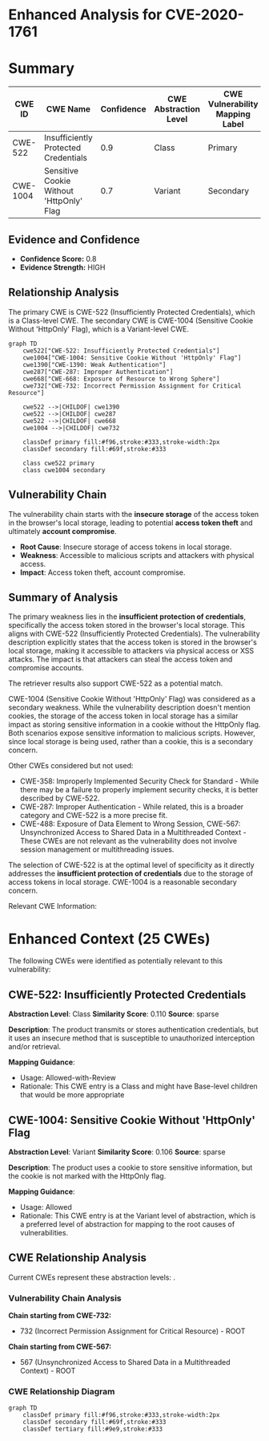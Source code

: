 # Enhanced Analysis for CVE-2020-1761

# Summary
| CWE ID | CWE Name | Confidence | CWE Abstraction Level | CWE Vulnerability Mapping Label | CWE-Vulnerability Mapping Notes |
|---|---|---|---|---|---|
| CWE-522 | Insufficiently Protected Credentials | 0.9 | Class | Primary | Allowed-with-Review |
| CWE-1004 | Sensitive Cookie Without 'HttpOnly' Flag | 0.7 | Variant | Secondary | Allowed |

## Evidence and Confidence

*   **Confidence Score:** 0.8
*   **Evidence Strength:** HIGH

## Relationship Analysis
The primary CWE is CWE-522 (Insufficiently Protected Credentials), which is a Class-level CWE. The secondary CWE is CWE-1004 (Sensitive Cookie Without 'HttpOnly' Flag), which is a Variant-level CWE.

```mermaid
graph TD
    cwe522["CWE-522: Insufficiently Protected Credentials"]
    cwe1004["CWE-1004: Sensitive Cookie Without 'HttpOnly' Flag"]
    cwe1390["CWE-1390: Weak Authentication"]
    cwe287["CWE-287: Improper Authentication"]
    cwe668["CWE-668: Exposure of Resource to Wrong Sphere"]
    cwe732["CWE-732: Incorrect Permission Assignment for Critical Resource"]
    
    cwe522 -->|CHILDOF| cwe1390
    cwe522 -->|CHILDOF| cwe287
    cwe522 -->|CHILDOF| cwe668
    cwe1004 -->|CHILDOF| cwe732
    
    classDef primary fill:#f96,stroke:#333,stroke-width:2px
    classDef secondary fill:#69f,stroke:#333
    
    class cwe522 primary
    class cwe1004 secondary
```

## Vulnerability Chain
The vulnerability chain starts with the **insecure storage** of the access token in the browser's local storage, leading to potential **access token theft** and ultimately **account compromise**.
  - **Root Cause**: Insecure storage of access tokens in local storage.
  - **Weakness**: Accessible to malicious scripts and attackers with physical access.
  - **Impact**: Access token theft, account compromise.

## Summary of Analysis
The primary weakness lies in the **insufficient protection of credentials**, specifically the access token stored in the browser's local storage. This aligns with CWE-522 (Insufficiently Protected Credentials). The vulnerability description explicitly states that the access token is stored in the browser's local storage, making it accessible to attackers via physical access or XSS attacks. The impact is that attackers can steal the access token and compromise accounts.

The retriever results also support CWE-522 as a potential match.

CWE-1004 (Sensitive Cookie Without 'HttpOnly' Flag) was considered as a secondary weakness. While the vulnerability description doesn't mention cookies, the storage of the access token in local storage has a similar impact as storing sensitive information in a cookie without the HttpOnly flag. Both scenarios expose sensitive information to malicious scripts. However, since local storage is being used, rather than a cookie, this is a secondary concern.

Other CWEs considered but not used:
*   CWE-358: Improperly Implemented Security Check for Standard - While there may be a failure to properly implement security checks, it is better described by CWE-522.
*   CWE-287: Improper Authentication - While related, this is a broader category and CWE-522 is a more precise fit.
*   CWE-488: Exposure of Data Element to Wrong Session, CWE-567: Unsynchronized Access to Shared Data in a Multithreaded Context - These CWEs are not relevant as the vulnerability does not involve session management or multithreading issues.

The selection of CWE-522 is at the optimal level of specificity as it directly addresses the **insufficient protection of credentials** due to the storage of access tokens in local storage. CWE-1004 is a reasonable secondary concern.

Relevant CWE Information:

# Enhanced Context (25 CWEs)
The following CWEs were identified as potentially relevant to this vulnerability:

## CWE-522: Insufficiently Protected Credentials
**Abstraction Level**: Class
**Similarity Score**: 0.110
**Source**: sparse

**Description**:
The product transmits or stores authentication credentials, but it uses an insecure method that is susceptible to unauthorized interception and/or retrieval.

**Mapping Guidance**:
- Usage: Allowed-with-Review
- Rationale: This CWE entry is a Class and might have Base-level children that would be more appropriate

## CWE-1004: Sensitive Cookie Without 'HttpOnly' Flag
**Abstraction Level**: Variant
**Similarity Score**: 0.106
**Source**: sparse

**Description**:
The product uses a cookie to store sensitive information, but the cookie is not marked with the HttpOnly flag.

**Mapping Guidance**:
- Usage: Allowed
- Rationale: This CWE entry is at the Variant level of abstraction, which is a preferred level of abstraction for mapping to the root causes of vulnerabilities.


## CWE Relationship Analysis

Current CWEs represent these abstraction levels: .


### Vulnerability Chain Analysis

**Chain starting from CWE-732:**
- 732 (Incorrect Permission Assignment for Critical Resource) - ROOT


**Chain starting from CWE-567:**
- 567 (Unsynchronized Access to Shared Data in a Multithreaded Context) - ROOT



### CWE Relationship Diagram

```mermaid
graph TD
    classDef primary fill:#f96,stroke:#333,stroke-width:2px
    classDef secondary fill:#69f,stroke:#333
    classDef tertiary fill:#9e9,stroke:#333
```